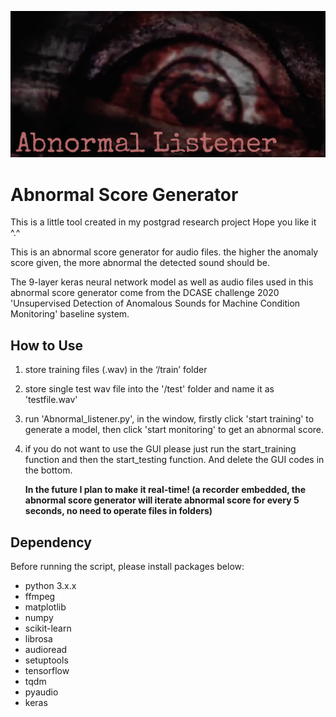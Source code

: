 ![abnormal_listener_main](./pictures/abnormal_listener_main.png)

# **Abnormal Score Generator**

This is a little tool created in my postgrad research project Hope you like it ^.^ 

This is an abnormal score generator for audio files. the higher the anomaly score given, the more abnormal the detected sound should be. 

The 9-layer keras neural network model as well as audio files used in this abnormal score generator come from the DCASE challenge 2020 'Unsupervised Detection of Anomalous Sounds for Machine Condition Monitoring' baseline system. 

## How to Use

1. store training files (.wav) in the ‘/train’ folder

2. store single test wav file into the '/test' folder and name it as 'testfile.wav'

3. run 'Abnormal_listener.py', in the window, firstly click 'start training' to generate a model, then click 'start monitoring' to get an abnormal score.

4. if you do not want to use the GUI please just run the start_training function and then the start_testing function. And delete the GUI codes in the bottom.

   **In the future I plan to make it real-time! (a recorder embedded, the abnormal score generator will iterate abnormal score for every 5 seconds, no need to operate files in folders)**

## Dependency

Before running the script, please install packages below:

* python 3.x.x
* ffmpeg
* matplotlib
* numpy
* scikit-learn
* librosa
* audioread
* setuptools
* tensorflow
* tqdm
* pyaudio
* keras

